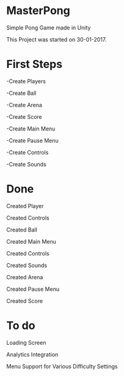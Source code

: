 # MasterPong
Simple Pong Game made in Unity

This Project was started on 30-01-2017.

# First Steps

-Create Players

-Create Ball

-Create Arena

-Create Score

-Create Main Menu

-Create Pause Menu

-Create Controls

-Create Sounds

# Done

Created Player

Created Controls

Created Ball

Created Main Menu

Created Controls

Created Sounds

Created Arena

Created Pause Menu

Created Score

# To do

Loading Screen

Analytics Integration

Menu Support for Various Difficulty Settings

